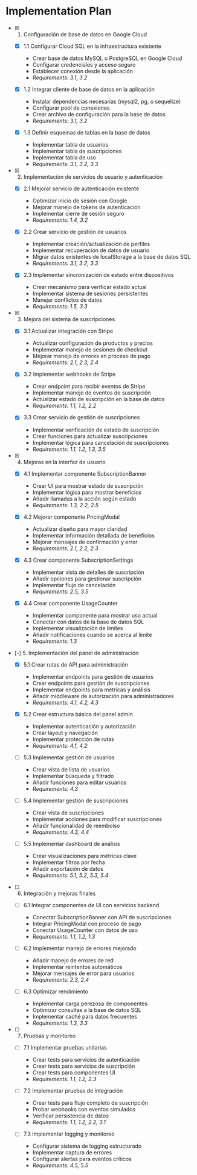 # Implementation Plan

- [x] 1. Configuración de base de datos en Google Cloud
  - [x] 1.1 Configurar Cloud SQL en la infraestructura existente
    - Crear base de datos MySQL o PostgreSQL en Google Cloud
    - Configurar credenciales y acceso seguro
    - Establecer conexión desde la aplicación
    - _Requirements: 3.1, 3.2_

  - [x] 1.2 Integrar cliente de base de datos en la aplicación
    - Instalar dependencias necesarias (mysql2, pg, o sequelize)
    - Configurar pool de conexiones
    - Crear archivo de configuración para la base de datos
    - _Requirements: 3.1, 3.2_

  - [x] 1.3 Definir esquemas de tablas en la base de datos
    - Implementar tabla de usuarios
    - Implementar tabla de suscripciones
    - Implementar tabla de uso
    - _Requirements: 3.1, 3.2, 3.3_

- [x] 2. Implementación de servicios de usuario y autenticación
  - [x] 2.1 Mejorar servicio de autenticación existente
    - Optimizar inicio de sesión con Google
    - Mejorar manejo de tokens de autenticación
    - Implementar cierre de sesión seguro
    - _Requirements: 1.4, 3.2_

  - [x] 2.2 Crear servicio de gestión de usuarios
    - Implementar creación/actualización de perfiles
    - Implementar recuperación de datos de usuario
    - Migrar datos existentes de localStorage a la base de datos SQL
    - _Requirements: 3.1, 3.2, 3.3_

  - [x] 2.3 Implementar sincronización de estado entre dispositivos
    - Crear mecanismo para verificar estado actual
    - Implementar sistema de sesiones persistentes
    - Manejar conflictos de datos
    - _Requirements: 1.5, 3.3_

- [x] 3. Mejora del sistema de suscripciones
  - [x] 3.1 Actualizar integración con Stripe
    - Actualizar configuración de productos y precios
    - Implementar manejo de sesiones de checkout
    - Mejorar manejo de errores en proceso de pago
    - _Requirements: 2.1, 2.3, 2.4_

  - [x] 3.2 Implementar webhooks de Stripe
    - Crear endpoint para recibir eventos de Stripe
    - Implementar manejo de eventos de suscripción
    - Actualizar estado de suscripción en la base de datos
    - _Requirements: 1.1, 1.2, 2.2_

  - [x] 3.3 Crear servicio de gestión de suscripciones
    - Implementar verificación de estado de suscripción
    - Crear funciones para actualizar suscripciones
    - Implementar lógica para cancelación de suscripciones
    - _Requirements: 1.1, 1.2, 1.3, 3.5_

- [x] 4. Mejoras en la interfaz de usuario
  - [x] 4.1 Implementar componente SubscriptionBanner
    - Crear UI para mostrar estado de suscripción
    - Implementar lógica para mostrar beneficios
    - Añadir llamadas a la acción según estado
    - _Requirements: 1.3, 2.2, 2.5_

  - [x] 4.2 Mejorar componente PricingModal
    - Actualizar diseño para mayor claridad
    - Implementar información detallada de beneficios
    - Mejorar mensajes de confirmación y error
    - _Requirements: 2.1, 2.2, 2.3_

  - [x] 4.3 Crear componente SubscriptionSettings
    - Implementar vista de detalles de suscripción
    - Añadir opciones para gestionar suscripción
    - Implementar flujo de cancelación
    - _Requirements: 2.5, 3.5_

  - [x] 4.4 Crear componente UsageCounter
    - Implementar componente para mostrar uso actual
    - Conectar con datos de la base de datos SQL
    - Implementar visualización de límites
    - Añadir notificaciones cuando se acerca al límite
    - _Requirements: 1.3_

- [-] 5. Implementación del panel de administración
  - [x] 5.1 Crear rutas de API para administración
    - Implementar endpoints para gestión de usuarios
    - Crear endpoints para gestión de suscripciones
    - Implementar endpoints para métricas y análisis
    - Añadir middleware de autorización para administradores
    - _Requirements: 4.1, 4.2, 4.3_

  - [x] 5.2 Crear estructura básica del panel admin
    - Implementar autenticación y autorización
    - Crear layout y navegación
    - Implementar protección de rutas
    - _Requirements: 4.1, 4.2_

  - [ ] 5.3 Implementar gestión de usuarios
    - Crear vista de lista de usuarios
    - Implementar búsqueda y filtrado
    - Añadir funciones para editar usuarios
    - _Requirements: 4.3_

  - [ ] 5.4 Implementar gestión de suscripciones
    - Crear vista de suscripciones
    - Implementar acciones para modificar suscripciones
    - Añadir funcionalidad de reembolso
    - _Requirements: 4.3, 4.4_

  - [ ] 5.5 Implementar dashboard de análisis
    - Crear visualizaciones para métricas clave
    - Implementar filtros por fecha
    - Añadir exportación de datos
    - _Requirements: 5.1, 5.2, 5.3, 5.4_

- [ ] 6. Integración y mejoras finales
  - [ ] 6.1 Integrar componentes de UI con servicios backend
    - Conectar SubscriptionBanner con API de suscripciones
    - Integrar PricingModal con proceso de pago
    - Conectar UsageCounter con datos de uso
    - _Requirements: 1.1, 1.2, 1.3_

  - [ ] 6.2 Implementar manejo de errores mejorado
    - Añadir manejo de errores de red
    - Implementar reintentos automáticos
    - Mejorar mensajes de error para usuarios
    - _Requirements: 2.3, 2.4_

  - [ ] 6.3 Optimizar rendimiento
    - Implementar carga perezosa de componentes
    - Optimizar consultas a la base de datos SQL
    - Implementar caché para datos frecuentes
    - _Requirements: 1.3, 3.3_

- [ ] 7. Pruebas y monitoreo
  - [ ] 7.1 Implementar pruebas unitarias
    - Crear tests para servicios de autenticación
    - Crear tests para servicios de suscripción
    - Crear tests para componentes UI
    - _Requirements: 1.1, 1.2, 2.3_

  - [ ] 7.2 Implementar pruebas de integración
    - Crear tests para flujo completo de suscripción
    - Probar webhooks con eventos simulados
    - Verificar persistencia de datos
    - _Requirements: 1.1, 1.2, 2.2, 3.1_

  - [ ] 7.3 Implementar logging y monitoreo
    - Configurar sistema de logging estructurado
    - Implementar captura de errores
    - Configurar alertas para eventos críticos
    - _Requirements: 4.5, 5.5_